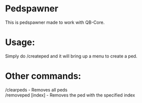 # Pedspawner
This is pedspawner made to work with QB-Core.

# Usage:
Simply do /createped and it will bring up a menu to create a ped.

# Other commands:
/clearpeds - Removes all peds
<br>
/removeped [index] - Removes the ped with the specified index
